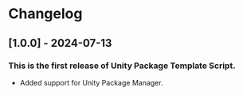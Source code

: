 # Changelog

## [1.0.0] - 2024-07-13
### This is the first release of Unity Package Template Script.
- Added support for Unity Package Manager.